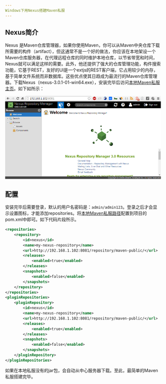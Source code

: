 ```yaml
---
Windows下用Nexus搭建Maven私服
---
```


## Nexus简介

Nexus 是Maven仓库管理器，如果你使用Maven，你可以从Maven中央仓库下载所需要的构件（artifact），但这通常不是一个好的做法，你应该在本地架设一个Maven仓库服务器，在代理远程仓库的同时维护本地仓库，以节省带宽和时间，Nexus就可以满足这样的需要。此外，他还提供了强大的仓库管理功能，构件搜索功能，它基于REST，友好的UI是一个extjs的REST客户端，它占用较少的内存，基于简单文件系统而非数据库。这些优点使其日趋成为最流行的Maven仓库管理器。下载Nexus（nexus-3.0.1-01-win64.exe），安装完毕后访问[本地Maven私服主页](http://192.168.1.102:8081/)。如下如所示：

![](images\maven-private-service\nexus-main-page.png)

## 配置

安装完毕后需要登录，默认的用户名密码是：<code>admin/admin123</code>。登录之后才会显示设置图标，才能添加repositories。将[本地Maven私服路径](http://192.168.1.102:8081/repository/maven-public/)配置到项目的pom.xml中即可。如下代码片段所示。

``` xml
<repositories>
    <repository>
        <id>nexus</id>
        <name>my-nexus-repository</name>
        <url>http://192.168.1.102:8081/repository/maven-public/</url>
        <releases>
            <enabled>true</enabled>
        </releases>
        <snapshots>
            <enabled>false</enabled>
        </snapshots>
    </repository>
</repositories>
<pluginRepositories>
    <pluginRepository>
        <id>nexus</id>
        <name>my-nexus-repository</name>
        <url>http://192.168.1.102:8081/repository/maven-public/</url>
        <releases>
            <enabled>true</enabled>
        </releases>
        <snapshots>
            <enabled>false</enabled>
        </snapshots>
    </pluginRepository>
</pluginRepositories>
```

如果在本地私服没有的jar包，会自动从中心服务器下载。至此，最简单的Maven私服搭建完毕。

